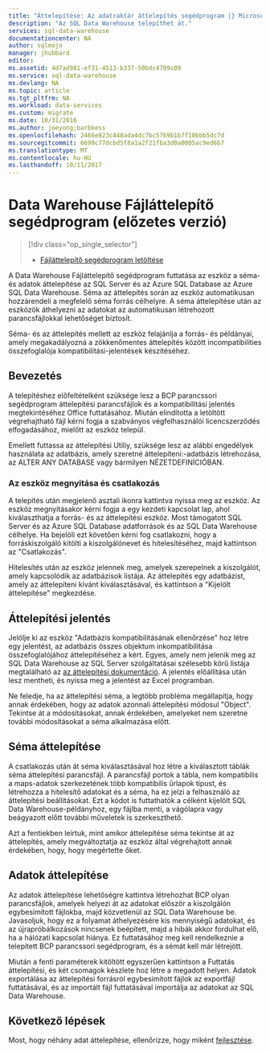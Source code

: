 ```yaml
---
title: "Áttelepítése: Az adatraktár áttelepítés segédprogram |} Microsoft Docs"
description: "Az SQL Data Warehouse telepíthet át."
services: sql-data-warehouse
documentationcenter: NA
author: sqlmojo
manager: jhubbard
editor: 
ms.assetid: 4d7ad981-ef31-4513-b337-50bdc4709c09
ms.service: sql-data-warehouse
ms.devlang: NA
ms.topic: article
ms.tgt_pltfrm: NA
ms.workload: data-services
ms.custom: migrate
ms.date: 10/31/2016
ms.author: joeyong;barbkess
ms.openlocfilehash: 2466e823c448ada4dc7bc5769b1b7f10bbb5dc7d
ms.sourcegitcommit: 6699c77dcbd5f8a1a2f21fba3d0a0005ac9ed6b7
ms.translationtype: MT
ms.contentlocale: hu-HU
ms.lasthandoff: 10/11/2017
---
```

# <a name="data-warehouse-migration-utility-preview"></a>Data Warehouse Fájláttelepítő segédprogram (előzetes verzió)
> [!div class="op_single_selector"]
> * [Fájláttelepítő segédprogram letöltése][Download Migration Utility]
> 
> 

A Data Warehouse Fájláttelepítő segédprogram futtatása az eszköz a séma- és adatok áttelepítése az SQL Server és az Azure SQL Database az Azure SQL Data Warehouse. Séma az áttelepítés során az eszköz automatikusan hozzárendeli a megfelelő séma forrás célhelyre. A séma áttelepítése után az eszközök áthelyezni az adatokat az automatikusan létrehozott parancsfájlokkal lehetőséget biztosít.

Séma- és az áttelepítés mellett az eszköz felajánlja a forrás- és példányai, amely megakadályozná a zökkenőmentes áttelepítés között incompatibilities összefoglalója kompatibilitási-jelentések készítéséhez.

## <a name="get-started"></a>Bevezetés
A telepítéshez előfeltételként szüksége lesz a BCP parancssori segédprogram áttelepítési parancsfájlok és a kompatibilitási jelentés megtekintéséhez Office futtatásához. Miután elindította a letöltött végrehajtható fájl kérni fogja a szabványos végfelhasználói licencszerződés elfogadásához, mielőtt az eszköz települ.

Emellett futtassa az áttelepítési Utiliy, szüksége lesz az alábbi engedélyek használata az adatbázis, amely szeretné áttelepíteni:-adatbázis létrehozása, az ALTER ANY DATABASE vagy bármilyen NÉZETDEFINÍCIÓBAN.

### <a name="launching-the-tool-and-connecting"></a>Az eszköz megnyitása és csatlakozás
A telepítés után megjelenő asztali ikonra kattintva nyissa meg az eszköz. Az eszköz megnyitásakor kérni fogja a egy kezdeti kapcsolat lap, ahol kiválaszthatja a forrás- és az áttelepítési eszköz. Most támogatott SQL Server és az Azure SQL Database adatforrások és az SQL Data Warehouse célhelye. Ha bejelöli ezt követően kérni fog csatlakozni, hogy a forráskiszolgáló kitölti a kiszolgálónevet és hitelesítéséhez, majd kattintson az "Csatlakozás".

Hitelesítés után az eszköz jelennek meg, amelyek szerepelnek a kiszolgálót, amely kapcsolódik az adatbázisok listája. Az áttelepítés egy adatbázist, amely az áttelepíteni kívánt kiválasztásával, és kattintson a "Kijelölt áttelepítése" megkezdése.

## <a name="migration-report"></a>Áttelepítési jelentés
Jelölje ki az eszköz "Adatbázis kompatibilitásának ellenőrzése" hoz létre egy jelentést, az adatbázis összes objektum inkompatibilitása összefoglalójához áttelepítéséhez a kért. Egyes, amely nem jelenik meg az SQL Data Warehouse az SQL Server szolgáltatásai szélesebb körű listája megtalálható az [az áttelepítési dokumentáció][migration documentation]. A jelentés előállítása után lesz mentheti, és nyissa meg a jelentést az Excel programban.

Ne feledje, ha az áttelepítési séma, a legtöbb probléma megállapítja, hogy annak érdekében, hogy az adatok azonnali áttelepítési módosul "Object". Tekintse át a módosításokat, annak érdekében, amelyeket nem szeretne további módosításokat a séma alkalmazása előtt.

## <a name="migrate-schema"></a>Séma áttelepítése
A csatlakozás után át séma kiválasztásával hoz létre a kiválasztott táblák séma áttelepítési parancsfájl. A parancsfájl portok a tábla, nem kompatibilis a maps-adatok szerkezetének több kompatibilis űrlapok típust, és létrehozza a hitelesítő adatokat és a séma, ha ez jelzi a felhasználó az áttelepítési beállításokat. Ezt a kódot is futtathatók a célként kijelölt SQL Data Warehouse-példányhoz, egy fájlba menti, a vágólapra vagy beágyazott előtt további műveletek is szerkeszthető.  

Azt a fentiekben leírtuk, mint amikor áttelepítése séma tekintse át az áttelepítés, amely megváltoztatja az eszköz által végrehajtott annak érdekében, hogy, hogy megértette őket.  

## <a name="migrate-data"></a>Adatok áttelepítése
Az adatok áttelepítése lehetőségre kattintva létrehozhat BCP olyan parancsfájlok, amelyek helyezi át az adatokat először a kiszolgálón egybesimított fájlokba, majd közvetlenül az SQL Data Warehouse be. Javasoljuk, hogy ez a folyamat áthelyezésére kis mennyiségű adatokat, és az újrapróbálkozások nincsenek beépített, majd a hibák akkor fordulhat elő, ha a hálózati kapcsolat hiánya. Ez futtatásához meg kell rendelkeznie a telepített BCP parancssori segédprogram, és a sémát kell már létrejött.

Miután a fenti paraméterek kitöltött egyszerűen kattintson a Futtatás áttelepítési, és két csomagok készlete hoz létre a megadott helyen. Adatok exportálása az áttelepítési forrásról egybesimított fájlok az exportfájl futtatásával, és az importált fájl futtatásával importálja az adatokat az SQL Data Warehouse.

## <a name="next-steps"></a>Következő lépések
Most, hogy néhány adat áttelepítése, ellenőrizze, hogy miként [fejlesztése][develop].

<!--Image references-->

<!--Article references-->
[migration documentation]: sql-data-warehouse-overview-migrate.md
[develop]: sql-data-warehouse-overview-develop.md

<!--Other Web references--> 
[Download Migration Utility]: https://migrhoststorage.blob.core.windows.net/sqldwsample/DataWarehouseMigrationUtility.zip
